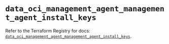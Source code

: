 # `data_oci_management_agent_management_agent_install_keys`

Refer to the Terraform Registry for docs: [`data_oci_management_agent_management_agent_install_keys`](https://registry.terraform.io/providers/hashicorp/oci/7.19.0/docs/data-sources/management_agent_management_agent_install_keys).
